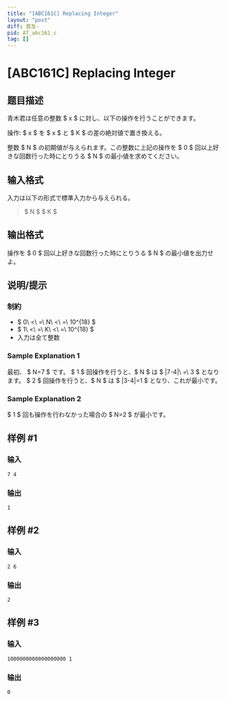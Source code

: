 ```yaml
---
title: "[ABC161C] Replacing Integer"
layout: "post"
diff: 普及-
pid: AT_abc161_c
tag: []
---
```


# [ABC161C] Replacing Integer

## 题目描述

[problemUrl]: https://atcoder.jp/contests/abc161/tasks/abc161_c

青木君は任意の整数 $ x $ に対し、以下の操作を行うことができます。

操作: $ x $ を $ x $ と $ K $ の差の絶対値で置き換える。

整数 $ N $ の初期値が与えられます。この整数に上記の操作を $ 0 $ 回以上好きな回数行った時にとりうる $ N $ の最小値を求めてください。

## 输入格式

入力は以下の形式で標準入力から与えられる。

> $ N $ $ K $

## 输出格式

操作を $ 0 $ 回以上好きな回数行った時にとりうる $ N $ の最小値を出力せよ。

## 说明/提示

### 制約

- $ 0\ <\ =\ N\ <\ =\ 10^{18} $
- $ 1\ <\ =\ K\ <\ =\ 10^{18} $
- 入力は全て整数

### Sample Explanation 1

最初、 $ N=7 $ です。 $ 1 $ 回操作を行うと、$ N $ は $ |7-4|\ =\ 3 $ となります。 $ 2 $ 回操作を行うと、$ N $ は $ |3-4|=1 $ となり、これが最小です。

### Sample Explanation 2

$ 1 $ 回も操作を行わなかった場合の $ N=2 $ が最小です。

## 样例 #1

### 输入

```
7 4
```

### 输出

```
1
```

## 样例 #2

### 输入

```
2 6
```

### 输出

```
2
```

## 样例 #3

### 输入

```
1000000000000000000 1
```

### 输出

```
0
```

